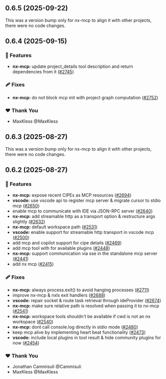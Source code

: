 ## 0.6.5 (2025-09-22)

This was a version bump only for nx-mcp to align it with other projects, there were no code changes.

## 0.6.4 (2025-09-15)

### 🚀 Features

- **nx-mcp:** update project_details tool description and return dependencies from it ([#2745](https://github.com/nrwl/nx-console/pull/2745))

### 🩹 Fixes

- **nx-mcp:** do not block mcp init with project graph computation ([#2752](https://github.com/nrwl/nx-console/pull/2752))

### ❤️ Thank You

- MaxKless @MaxKless

## 0.6.3 (2025-08-27)

This was a version bump only for nx-mcp to align it with other projects, there were no code changes.

## 0.6.2 (2025-08-27)

### 🚀 Features

- **nx-mcp:** expose recent CIPEs as MCP resources ([#2694](https://github.com/nrwl/nx-console/pull/2694))
- **vscode:** use vscode api to register mcp server & migrate cursor to stdio mcp ([#2650](https://github.com/nrwl/nx-console/pull/2650))
- enable mcp to communicate with IDE via JSON-RPC server ([#2640](https://github.com/nrwl/nx-console/pull/2640))
- **nx-mcp:** add streamable http as a transport option & restructure args slightly ([#2632](https://github.com/nrwl/nx-console/pull/2632))
- **nx-mcp:** default workspace path ([#2531](https://github.com/nrwl/nx-console/pull/2531))
- **vscode:** enable support for streamable http transport in vscode mcp ([#2500](https://github.com/nrwl/nx-console/pull/2500))
- add mcp and copilot support for cipe details ([#2469](https://github.com/nrwl/nx-console/pull/2469))
- add mcp tool with for available plugins ([#2448](https://github.com/nrwl/nx-console/pull/2448))
- **nx-mcp:** support communication via sse in the standalone mcp server ([#2441](https://github.com/nrwl/nx-console/pull/2441))
- add nx mcp ([#2415](https://github.com/nrwl/nx-console/pull/2415))

### 🩹 Fixes

- **nx-mcp:** always process.exit() to avoid hanging processes ([#2711](https://github.com/nrwl/nx-console/pull/2711))
- improve nx-mcp & nxls exit handlers ([#2688](https://github.com/nrwl/nx-console/pull/2688))
- **vscode:** repair socket & route task retrieval through ideProvider ([#2674](https://github.com/nrwl/nx-console/pull/2674))
- **nx-mcp:** make sure relative path is resolved when passing it to nx-mcp ([#2541](https://github.com/nrwl/nx-console/pull/2541))
- **nx-mcp:** workspace tools shouldn't be available if cwd is not an nx workspace ([#2540](https://github.com/nrwl/nx-console/pull/2540))
- **nx-mcp:** dont call console.log directly in stdio mode ([#2480](https://github.com/nrwl/nx-console/pull/2480))
- keep mcp alive by implementing heart beat functionality ([#2473](https://github.com/nrwl/nx-console/pull/2473))
- **vscode:** include local plugins in tool result & hide community plugins for now ([#2454](https://github.com/nrwl/nx-console/pull/2454))

### ❤️ Thank You

- Jonathan Cammisuli @Cammisuli
- MaxKless @MaxKless
